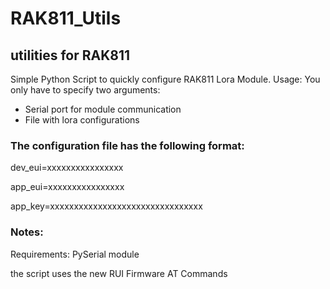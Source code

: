 # RAK811_Utils
## utilities for RAK811
Simple Python Script to quickly configure RAK811 Lora Module.
Usage: You only have to specify two arguments:
  - Serial port for module communication
  - File with lora configurations
### The configuration file has the following format:
dev_eui=xxxxxxxxxxxxxxxx

app_eui=xxxxxxxxxxxxxxxx

app_key=xxxxxxxxxxxxxxxxxxxxxxxxxxxxxxxx

### Notes:
Requirements: PySerial module

the script uses the new RUI Firmware AT Commands
